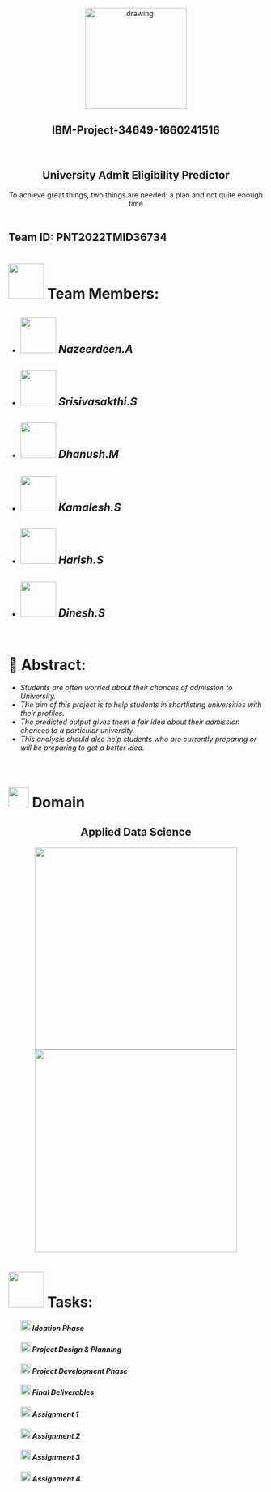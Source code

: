 <br>
<div align="center">
<img src="https://upload.wikimedia.org/wikipedia/commons/5/51/IBM_logo.svg"  align="center" alt="drawing" width="200" />
  <h2 align="center"> IBM-Project-34649-1660241516 <br></h2>

  </div>
 <br> 
 <div align="center">
 <h2 >University Admit Eligibility Predictor </h2>
 To achieve great things, two things are needed: a plan and not quite enough time
 </div>
<br>
 <h2> Team ID: PNT2022TMID36734  </h2>
<h1><img src="https://e7.pngegg.com/pngimages/66/857/png-clipart-leadership-businessperson-computer-icons-management-team-leader-business-text-hand.png" width="70px"> Team Members: </h1>
<ul><i>
  <li> <h2> <img src="https://avatars.githubusercontent.com/u/113258178?s=400&u=756ea2da09349315ac014f504184cf17f08bbca1&v=4" width="70px"> Nazeerdeen.A </h2> </li>
  <li> <h2> <img src="https://avatars.githubusercontent.com/u/113259324?v=4" width="70px"> Srisivasakthi.S </h2> </li>
  <li> <h2> <img src="https://avatars.githubusercontent.com/u/113770569?v=4" width="70px"> Dhanush.M </h2> </li>
  <li> <h2> <img src="https://avatars.githubusercontent.com/u/113255694?v=4" width="70px"> Kamalesh.S </h2> </li>
  <li> <h2> <img src="https://avatars.githubusercontent.com/u/85577879?v=4" width="70px"> Harish.S </h2> </li>
  <li> <h2> <img src="https://avatars.githubusercontent.com/u/113909410?s=64&v=4" width="70px"> Dinesh.S </h2> </li>
  </i>
  </ul>
<br>
<h1>📃 Abstract:</h1><i>
<ul>
<li>Students are often worried about their chances of admission to University. </li>
<li>The aim of this project is to help students in shortlisting universities with their profiles. </li>
<li>The predicted output gives them a fair idea about their admission chances to a particular university. </li>
<li>This analysis should also help students who are currently preparing or will be preparing to get a better idea. </li>
  </i>
  </ul>
<br>
<h1><img src="https://raw.githubusercontent.com/Tarikul-Islam-Anik/Animated-Fluent-Emojis/master/Emojis/Travel%20and%20places/Rocket.png" width="40px"> Domain</h2>
<h2 align="center"> Applied Data Science </h1>
<p float="middle" align="center">
    <img src="https://media3.giphy.com/media/NsBknNwmmWE8WU1q2U/200w.webp?cid=ecf05e476zd5whym2cmsd17n168jb5bckl1w40voeo79q3ls&rid=200w.webp&ct=g" width=400>
    <img src="https://media1.giphy.com/media/nNOAPjUdo4mpZFkDf8/200w.webp?cid=ecf05e47dvmhext35ocup2a5p4q6df03h8uscw4j3szalfio&rid=200w.webp&ct=g" width=400>
    
  <h1> <img src="https://media0.giphy.com/media/kLOkqcrdC5mrCE7k7G/200w.webp?cid=ecf05e47xelxkirltcp07bzh5uxvi15yyewjzlzsngzwl5wm&rid=200w.webp&ct=g" width="70px"> Tasks: </h1>
<ul> <i>
<h4> <img src="https://cdn.xxl.thumbs.canstockphoto.com/accept-green-icon-check-sign-stock-illustrations_csp27957677.jpg" width="20px"> Ideation Phase </h4> 
<h4> <img src="https://cdn.xxl.thumbs.canstockphoto.com/accept-green-icon-check-sign-stock-illustrations_csp27957677.jpg" width="20px"> Project Design & Planning</h4>
<h4> <img src="https://cdn.xxl.thumbs.canstockphoto.com/accept-green-icon-check-sign-stock-illustrations_csp27957677.jpg" width="20px"> Project Development Phase </h4>
<h4> <img src="https://cdn.xxl.thumbs.canstockphoto.com/accept-green-icon-check-sign-stock-illustrations_csp27957677.jpg" width="20px"> Final Deliverables </h4>
<h4> <img src="https://cdn.xxl.thumbs.canstockphoto.com/accept-green-icon-check-sign-stock-illustrations_csp27957677.jpg" width="20px"> Assignment 1 </h4>
<h4> <img src="https://cdn.xxl.thumbs.canstockphoto.com/accept-green-icon-check-sign-stock-illustrations_csp27957677.jpg" width="20px"> Assignment 2 </h4>
<h4> <img src="https://cdn.xxl.thumbs.canstockphoto.com/accept-green-icon-check-sign-stock-illustrations_csp27957677.jpg" width="20px"> Assignment 3 </h4>
<h4> <img src="https://cdn.xxl.thumbs.canstockphoto.com/accept-green-icon-check-sign-stock-illustrations_csp27957677.jpg" width="20px"> Assignment 4 </h4>
</i> </ul>

